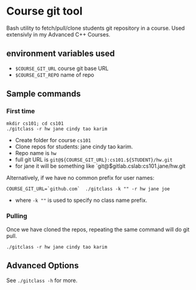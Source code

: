 # Course git tool
Bash utility to fetch/pull/clone students git repository in a course.
Used extensivly in my Advanced C++ Courses.

## environment variables used
* `$COURSE_GIT_URL`     course git base URL
* `$COURSE_GIT_REPO`    name of repo

## Sample commands
### First time
```
mkdir cs101; cd cs101
./gitclass -r hw jane cindy tao karim
```
* Create folder for course `cs101`
* Clone repos for students: jane cindy tao karim.
* Repo name is `hw`
* full git URL is `git@${COURSE_GIT_URL}:cs101.${STUDENT}/hw.git`
* for jane it will be something like `git@$gitlab.cslab:cs101.jane/hw.git

Alternatively, if we have no common prefix for user names:
```
COURSE_GIT_URL=`github.com`  ./gitclass -k "" -r hw jane joe
```
* where `-k ""` is used to specify no class name prefix.

### Pulling
Once we have cloned the repos, repeating the same command will do git pull.
```
./gitclass -r hw jane cindy tao karim
```

## Advanced Options
See `./gitclass -h` for more.
